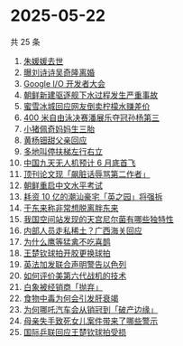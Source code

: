 # 2025-05-22

共 25 条

<!-- BEGIN -->
<!-- 最后更新时间 Thu May 22 2025 13:21:22 GMT+0800 (China Standard Time) -->

1. [朱媛媛去世](https://www.zhihu.com/search?q=%E6%9C%B1%E5%AA%9B%E5%AA%9B%E5%8E%BB%E4%B8%96)
1. [曝刘诗诗吴奇隆离婚](https://www.zhihu.com/search?q=%E6%9B%9D%E5%88%98%E8%AF%97%E8%AF%97%E5%90%B4%E5%A5%87%E9%9A%86%E7%A6%BB%E5%A9%9A)
1. [Google I/O 开发者大会](https://www.zhihu.com/search?q=Google%20I%2FO%20%E5%BC%80%E5%8F%91%E8%80%85%E5%A4%A7%E4%BC%9A)
1. [朝鲜新建驱逐舰下水过程发生严重事故](https://www.zhihu.com/search?q=%E6%9C%9D%E9%B2%9C%E6%96%B0%E5%BB%BA%E9%A9%B1%E9%80%90%E8%88%B0%E4%B8%8B%E6%B0%B4%E8%BF%87%E7%A8%8B%E5%8F%91%E7%94%9F%E4%B8%A5%E9%87%8D%E4%BA%8B%E6%95%85)
1. [蜜雪冰城回应网友倒卖柠檬水赚差价](https://www.zhihu.com/search?q=%E8%9C%9C%E9%9B%AA%E5%86%B0%E5%9F%8E%E5%9B%9E%E5%BA%94%E7%BD%91%E5%8F%8B%E5%80%92%E5%8D%96%E6%9F%A0%E6%AA%AC%E6%B0%B4%E8%B5%9A%E5%B7%AE%E4%BB%B7)
1. [400 米自由泳决赛潘展乐夺冠孙杨第三](https://www.zhihu.com/search?q=400%20%E7%B1%B3%E8%87%AA%E7%94%B1%E6%B3%B3%E5%86%B3%E8%B5%9B%E6%BD%98%E5%B1%95%E4%B9%90%E5%A4%BA%E5%86%A0%E5%AD%99%E6%9D%A8%E7%AC%AC%E4%B8%89)
1. [小猪佩奇妈妈生三胎](https://www.zhihu.com/search?q=%E5%B0%8F%E7%8C%AA%E4%BD%A9%E5%A5%87%E5%A6%88%E5%A6%88%E7%94%9F%E4%B8%89%E8%83%8E)
1. [黄杨钿甜父亲回应](https://www.zhihu.com/search?q=%E9%BB%84%E6%9D%A8%E9%92%BF%E7%94%9C%E7%88%B6%E4%BA%B2%E5%9B%9E%E5%BA%94)
1. [多地叫停扶梯左行右立](https://www.zhihu.com/search?q=%E5%A4%9A%E5%9C%B0%E5%8F%AB%E5%81%9C%E6%89%B6%E6%A2%AF%E5%B7%A6%E8%A1%8C%E5%8F%B3%E7%AB%8B)
1. [中国九天无人机预计 6 月底首飞](https://www.zhihu.com/search?q=%E4%B8%AD%E5%9B%BD%E4%B9%9D%E5%A4%A9%E6%97%A0%E4%BA%BA%E6%9C%BA%E9%A2%84%E8%AE%A1%206%20%E6%9C%88%E5%BA%95%E9%A6%96%E9%A3%9E)
1. [顶刊论文现「飙脏话辱骂第二作者」](https://www.zhihu.com/search?q=%E9%A1%B6%E5%88%8A%E8%AE%BA%E6%96%87%E7%8E%B0%E3%80%8C%E9%A3%99%E8%84%8F%E8%AF%9D%E8%BE%B1%E9%AA%82%E7%AC%AC%E4%BA%8C%E4%BD%9C%E8%80%85%E3%80%8D)
1. [朝鲜重启中文水平考试](https://www.zhihu.com/search?q=%E6%9C%9D%E9%B2%9C%E9%87%8D%E5%90%AF%E4%B8%AD%E6%96%87%E6%B0%B4%E5%B9%B3%E8%80%83%E8%AF%95)
1. [耗资 10 亿的潮汕豪宅「英之园」将强拆](https://www.zhihu.com/search?q=%E8%80%97%E8%B5%84%2010%20%E4%BA%BF%E7%9A%84%E6%BD%AE%E6%B1%95%E8%B1%AA%E5%AE%85%E3%80%8C%E8%8B%B1%E4%B9%8B%E5%9B%AD%E3%80%8D%E5%B0%86%E5%BC%BA%E6%8B%86)
1. [于东来称非常想脱离胖东来](https://www.zhihu.com/search?q=%E4%BA%8E%E4%B8%9C%E6%9D%A5%E7%A7%B0%E9%9D%9E%E5%B8%B8%E6%83%B3%E8%84%B1%E7%A6%BB%E8%83%96%E4%B8%9C%E6%9D%A5)
1. [我国空间站发现的天宫尼尔菌有哪些独特性](https://www.zhihu.com/search?q=%E6%88%91%E5%9B%BD%E7%A9%BA%E9%97%B4%E7%AB%99%E5%8F%91%E7%8E%B0%E7%9A%84%E5%A4%A9%E5%AE%AB%E5%B0%BC%E5%B0%94%E8%8F%8C%E6%9C%89%E5%93%AA%E4%BA%9B%E7%8B%AC%E7%89%B9%E6%80%A7)
1. [内部人员走私稀土？广西海关回应](https://www.zhihu.com/search?q=%E5%86%85%E9%83%A8%E4%BA%BA%E5%91%98%E8%B5%B0%E7%A7%81%E7%A8%80%E5%9C%9F%EF%BC%9F%E5%B9%BF%E8%A5%BF%E6%B5%B7%E5%85%B3%E5%9B%9E%E5%BA%94)
1. [为什么鹰等猛禽不吃喜鹊](https://www.zhihu.com/search?q=%E4%B8%BA%E4%BB%80%E4%B9%88%E9%B9%B0%E7%AD%89%E7%8C%9B%E7%A6%BD%E4%B8%8D%E5%90%83%E5%96%9C%E9%B9%8A)
1. [王楚钦球拍开胶更换球拍](https://www.zhihu.com/search?q=%E7%8E%8B%E6%A5%9A%E9%92%A6%E7%90%83%E6%8B%8D%E5%BC%80%E8%83%B6%E6%9B%B4%E6%8D%A2%E7%90%83%E6%8B%8D)
1. [英法加发联合声明警告以色列](https://www.zhihu.com/search?q=%E8%8B%B1%E6%B3%95%E5%8A%A0%E5%8F%91%E8%81%94%E5%90%88%E5%A3%B0%E6%98%8E%E8%AD%A6%E5%91%8A%E4%BB%A5%E8%89%B2%E5%88%97)
1. [如何评价美第六代战机的技术](https://www.zhihu.com/search?q=%E5%A6%82%E4%BD%95%E8%AF%84%E4%BB%B7%E7%BE%8E%E7%AC%AC%E5%85%AD%E4%BB%A3%E6%88%98%E6%9C%BA%E7%9A%84%E6%8A%80%E6%9C%AF)
1. [白象被经销商「抛弃」](https://www.zhihu.com/search?q=%E7%99%BD%E8%B1%A1%E8%A2%AB%E7%BB%8F%E9%94%80%E5%95%86%E3%80%8C%E6%8A%9B%E5%BC%83%E3%80%8D)
1. [食物中毒为何会引发肝衰竭](https://www.zhihu.com/search?q=%E9%A3%9F%E7%89%A9%E4%B8%AD%E6%AF%92%E4%B8%BA%E4%BD%95%E4%BC%9A%E5%BC%95%E5%8F%91%E8%82%9D%E8%A1%B0%E7%AB%AD)
1. [为何哪吒汽车会从销冠到「破产边缘」](https://www.zhihu.com/search?q=%E4%B8%BA%E4%BD%95%E5%93%AA%E5%90%92%E6%B1%BD%E8%BD%A6%E4%BC%9A%E4%BB%8E%E9%94%80%E5%86%A0%E5%88%B0%E3%80%8C%E7%A0%B4%E4%BA%A7%E8%BE%B9%E7%BC%98%E3%80%8D)
1. [母亲失手致死女儿案件带来了哪些警示](https://www.zhihu.com/search?q=%E6%AF%8D%E4%BA%B2%E5%A4%B1%E6%89%8B%E8%87%B4%E6%AD%BB%E5%A5%B3%E5%84%BF%E6%A1%88%E4%BB%B6%E5%B8%A6%E6%9D%A5%E4%BA%86%E5%93%AA%E4%BA%9B%E8%AD%A6%E7%A4%BA)
1. [国际乒联回应王楚钦球拍受损](https://www.zhihu.com/search?q=%E5%9B%BD%E9%99%85%E4%B9%92%E8%81%94%E5%9B%9E%E5%BA%94%E7%8E%8B%E6%A5%9A%E9%92%A6%E7%90%83%E6%8B%8D%E5%8F%97%E6%8D%9F)

<!-- END -->
